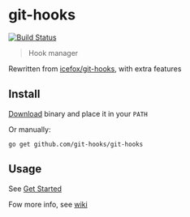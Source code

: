 # git-hooks
[![Build Status](https://travis-ci.org/git-hooks/git-hooks.svg)](https://travis-ci.org/git-hooks/git-hooks)

> Hook manager

Rewritten from [icefox/git-hooks](https://github.com/icefox/git-hooks), with extra features

## Install

[Download](https://github.com/git-hooks/git-hooks/releases) binary and place it in your `PATH`

Or manually:

    go get github.com/git-hooks/git-hooks

## Usage

See [Get Started](https://github.com/git-hooks/git-hooks/wiki/Get-Started)


Fow more info, see [wiki](https://github.com/git-hooks/git-hooks/wiki)
